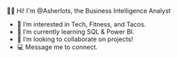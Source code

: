 👋🏾 Hi! I'm @Asherlots, the Business Intelligence Analyst
- 👀 I’m interested in Tech, Fitness, and Tacos.
- 🌱 I’m currently learning SQL & Power BI.
- 💞️ I’m looking to collaborate on projects!
- 💻 Message me to connect. 
<!---
Asherlots/Asherlots is a ✨ special ✨ repository because its `README.md` (this file) appears on your GitHub profile.
You can click the Preview link to take a look at your changes.
--->
